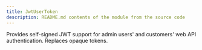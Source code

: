 ```yaml
---
title: JwtUserToken
description: README.md contents of the module from the source code
---
```


Provides self-signed JWT support for admin users' and customers' web API authentication. Replaces opaque tokens.
